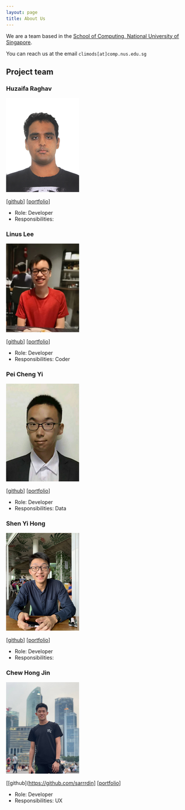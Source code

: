 ```yaml
---
layout: page
title: About Us
---
```


We are a team based in the [School of Computing, National University of Singapore](http://www.comp.nus.edu.sg).

You can reach us at the email `climods[at]comp.nus.edu.sg`

## Project team

### Huzaifa Raghav

<img src="images/huzaifa1712.png" width="200px">

[[github](https://github.com/huzaifa1712)]
[[portfolio](team/huzaifa1712.md)]

* Role: Developer
* Responsibilities: 

### Linus Lee

<img src="images/zupey.png" width="200px">

[[github](http://github.com/zupey)]
[[portfolio](team/zupey.md)]

* Role: Developer
* Responsibilities: Coder

### Pei Cheng Yi  

<img src="images/seeksaveserve.png" width="200px">

[[github](http://github.com/SeekSaveServe)] [[portfolio](team/seeksaveserve.md)]

* Role: Developer
* Responsibilities: Data

### Shen Yi Hong

<img src="images/shenyih0ng.png" width="200px">

[[github](http://github.com/shenyih0ng)]
[[portfolio](team/shenyih0ng.md)]

* Role: Developer
* Responsibilities:

### Chew Hong Jin

<img src="images/sarrrdin.png" width="200px">

[[github](https://github.com/sarrrdin]
[[portfolio](team/ChewHongJin.md)]

* Role: Developer
* Responsibilities: UX
